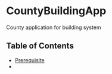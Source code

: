 # CountyBuildingApp
County application for building system


## Table of Contents
- [Prerequisite](#Prerequisite)
- 
